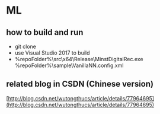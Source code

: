 # ML
## how to build and run
- git clone
- use Visual Studio 2017 to build
- %repoFolder%\src\x64\Release\MinstDigitalRec.exe %repoFolder%\sample\VanillaNN.config.xml

## related blog in CSDN (Chinese version)
[http://blog.csdn.net/wutongthucs/article/details/77964695](http://blog.csdn.net/wutongthucs/article/details/77964695)
